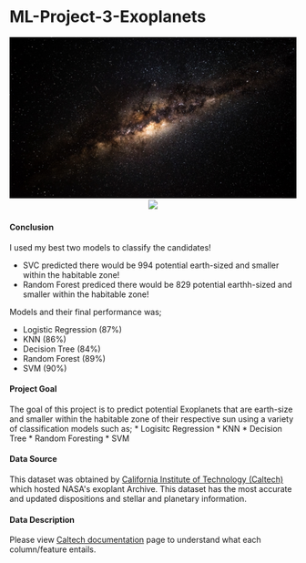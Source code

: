 # ML-Project-3-Exoplanets

<p align="center">
  <img src="Pictures/milky_way_starry_sky_galaxy_119519_1920x1080.jpg">
  <img src="https://github.com/HongPhuMagic/ML-Project-3-Exoplanets/tree/master/Pictures/milky_way_starry_sky_galaxy_119519_1920x1080.jpg">
<p align="center">


#### Conclusion

I used my best two models to classify the candidates!
* SVC predicted there would be 994 potential earth-sized and smaller within the habitable zone!
* Random Forest prediced there would be 829 potential earthh-sized and smaller within the habitable zone! 

Models and their final performance was;
* Logistic Regression (87%)
* KNN (86%)
* Decision Tree (84%)
* Random Forest (89%)
* SVM (90%)

#### Project Goal

The goal of this project is to predict potential Exoplanets that are earth-size and smaller within the habitable zone of their respective sun using a variety of classification models such as;
    * Logisitc Regression
    * KNN
    * Decision Tree
    * Random Foresting
    * SVM

#### Data Source

This dataset was obtained by [California Institute of Technology (Caltech)](https://exoplanetarchive.ipac.caltech.edu/index.html) which hosted NASA's exoplant Archive. 
This dataset has the most accurate and updated dispositions and stellar and planetary information. 

#### Data Description

Please view [Caltech documentation](https://exoplanetarchive.ipac.caltech.edu/applications/DocSet/index.html?doctree=/docs/docmenu.xml&startdoc=1) page to understand what each column/feature entails. 
